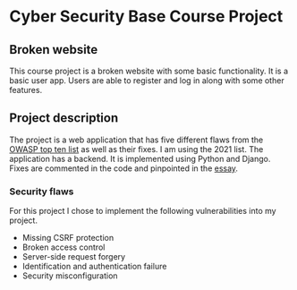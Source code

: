 # Cyber Security Base Course Project
## Broken website

This course project is a broken website with some basic functionality. It is a basic user app. Users are able to register and log in along with some other features.

## Project description
The project is a web application that has five different flaws from the [OWASP top ten list](https://owasp.org/www-project-top-ten/) as well as their fixes. I am using the 2021 list. The application has a backend. It is implemented using Python and Django. Fixes are commented in the code and pinpointed in the [essay](https://github.com/macabre-cs/csb-project-broken-website/blob/main/essay.md).

### Security flaws
For this project I chose to implement the following vulnerabilities into my project.
- Missing CSRF protection
- Broken access control
- Server-side request forgery
- Identification and authentication failure
- Security misconfiguration
